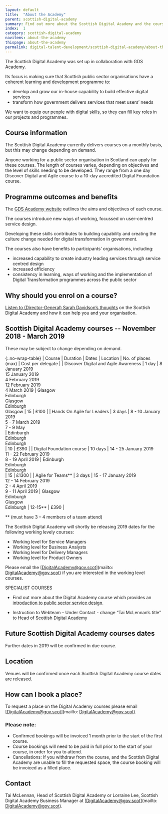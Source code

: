 ```yaml
---
layout: default
title:  "About the Academy"
parent: scottish-digital-academy
summary: Find out more about the Scottish Digital Academy and the courses we deliver.
index:  1
category: scottish-digital-academy
navitems: about-the-academy
thispage: about-the-academy
permalink: digital-talent-development/scottish-digital-academy/about-the-academy/
---
```


The Scottish Digital Academy was set up in collaboration with GDS Academy.

Its focus is making sure that Scottish public sector organisations have a coherent learning and development programme to:

- develop and grow our in-house capability to build effective digital services
- transform how government delivers services that meet users’ needs

We want to equip our people with digital skills, so they can fill key roles in our projects and programmes.

## Course information

The Scottish Digital Academy currently delivers courses on a monthly basis, but this may change depending on demand.

Anyone working for a public sector organisation in Scotland can apply for these courses.
The length of courses varies, depending on objectives and the level of skills needing to be developed. They range from a one day Discover Digital and Agile course to a 10-day accredited Digital Foundation course.

## Programme outcomes and benefits

The [GDS Academy website](https://www.gov.uk/gdsacademy) outlines the aims and objectives of each course.

The courses introduce new ways of working, focussed on user-centred service design.

Developing these skills contributes to building capability and creating the culture change needed for digital transformation in government.

The courses also have benefits to participants’ organisations, including:

- increased capability to create industry leading services through service centred design
- increased efficiency
- consistency in learning, ways of working and the implementation of Digital Transformation programmes across the public sector

## Why should you enrol on a course?

[Listen to (Director-General) Sarah Davidson’s thoughts](https://youtu.be/-siy1zmbtFI) on the Scottish Digital Academy and how it can help you and your organisation.

## Scottish Digital Academy courses -- November 2018 - March 2019

These may be subject to change depending on demand.

{:.no-wrap-table}
| Course | Duration | Dates | Location | No. of places (max) | Cost per delegate |
| Discover Digital and Agile Awareness | 1 day | 8 January 2019<br>15 January 2019<br>4 February 2019<br>12 February 2019<br>4 March 2019 | Glasgow<br>Edinburgh<br>Glasgow<br>Edinburgh<br>Glasgow | 15 | £100 |
| Hands On Agile for Leaders | 3 days | 8 - 10 January 2019<br>5 - 7 March 2019<br>7 - 9 May<br>| Edinburgh<br>Edinburgh<br>Edinburgh<br> | 10 | £390 |
| Digital Foundation course | 10 days | 14 - 25 January 2019<br>11 - 22 February 2019<br>8 - 19 April 2019 | Edinburgh<br>Edinburgh<br>Edinburgh<br> | 15 | £1300 |
| Agile for Teams** | 3 days | 15 - 17 January 2019<br>12 - 14 February 2019<br>2 - 4 April 2019<br>9 - 11 April 2019 | Glasgow<br>Edinburgh<br>Glasgow<br>Edinburgh | 12-15** | £390 |

** (must have 3 – 4 members of a team attend)

The Scottish Digital Academy will shortly be releasing 2019 dates for the following working levely courses:

- Working level for Service Managers
- Working level for Business Analysts
- Working level for Delivery Managers
- Working level for Product Owners

Please email the [DigitalAcademy@gov.scot](mailto: DigitalAcademy@gov.scot) if you are interested in the working level courses.

SPECIALIST COURSES

- Find out more about the Digital Academy course which provides an [introduction to public sector service design](https://resources.mygov.scot/digital-talent-development/scottish-digital-academy/introduction-to-designing-public-services/).

- Instruction to Webteam – Under Contact - change “Tai McLennan’s title” to Head of Scottish Digital Academy

## Future Scottish Digital Academy courses dates

Further dates in 2019 will be confirmed in due course.

## Location

Venues will be confirmed once each Scottish Digital Academy course dates are released.

## How can I book a place?

To request a place on the Digital Academy courses please email [DigitalAcademy@gov.scot](mailto: DigitalAcademy@gov.scot).

### Please note:

- Confirmed bookings will be invoiced 1 month prior to the start of the first course.
- Course bookings will need to be paid in full prior to the start of your course, in order for you to attend.
- Cancellations: If you withdraw from the course, and the Scottish Digital Academy are unable to fill the requested space, the course booking will be invoiced as a filled place.

## Contact
Tai McLennan, Head of Scottish Digital Academy or Lorraine Lee, Scottish Digital Academy Business Manager at [DigitalAcademy@gov.scot](mailto: DigitalAcademy@gov.scot).
